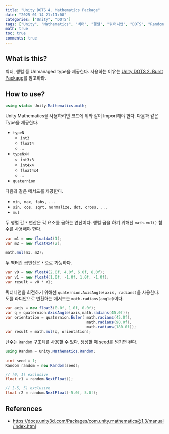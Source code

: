 ```yaml
---
title: "Unity DOTS 4. Mathematics Package"
date: "2025-01-14 21:11:08"
categories: ["Unity", "DOTS"]
tags: ["Unity", "Mathematics", "벡터", "행렬", "쿼터니언", "DOTS", "Random", "수학 함수"]
math: true
toc: true
comments: true
---
```


## What is this?

벡터, 행렬 등 Unmanaged type을 제공한다. 사용하는 이유는 [Unity DOTS 2. Burst Package](https://qlsjtmek2.github.io/posts/Unity-DOTS-2-Burst-Package/)를 참고하라.

## How to use?

```c#
using static Unity.Mathematics.math;
```

Unity Mathematics을 사용하려면 코드에 위와 같이 Import해야 한다. 다음과 같은 Type을 제공한다.

- `typeN`
	- `int3`
	- `float4`
	- ...
- `typeNxN`
	- `int3x3`
	- `int4x4`
	- `float4x4`
	- ...
- `quaternion`

다음과 같은 메서드를 제공한다.

- `min, max, fabs, ...`
- `sin, cos, sqrt, normalize, dot, cross, ...`
- `mul`

두 행렬 간 `*` 연산은 각 요소를 곱하는 연산이다. 행렬 곱을 하기 위해선 `math.mul()` 함수를 사용해야 한다.

```c#
var m1 = new float4x4(1);
var m2 = new float4x4(2);

math.mul(m1, m2);
```

두 벡터간 곱연산은 `*` 으로 가능하다.

```c#
var v0 = new float4(2.0f, 4.0f, 6.0f, 8.0f);
var v1 = new float4(1.0f, -1.0f, 1.0f, -1.0f);
var result = v0 * v1;
```

쿼터니언을  회전하기 위해선 `quaternion.AxisAngle(axis, radians)`을 사용한다. 도를 라디안으로 변환하는 메서드는 `math.radians(angle)`이다.

```c#
var axis = new float3(0.0f, 1.0f, 0.0f); 
var q = quaternion.AxisAngle(axis,math.radians(45.0f)); 
var orientation = quaternion.Euler( math.radians(45.0f), 
                                    math.radians(90.0f),
                                    math.radians(180.0f)); 
var result = math.mul(q, orientation);
```

난수는 `Random` 구조체를 사용할 수 있다. 생성할 때 seed를 넘기면 된다.

```c#
using Random = Unity.Mathematics.Random;

uint seed = 1;
Random random = new Random(seed);

// [0, 1) exclusive
float r1 = random.NextFloat(); 

// [-5, 5) exclusive 
float r2 = random.NextFloat(-5.0f, 5.0f);
```

## References

- <https://docs.unity3d.com/Packages/com.unity.mathematics@1.3/manual/index.html>